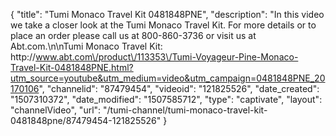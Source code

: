 {
    "title": "Tumi Monaco Travel Kit 0481848PNE",
    "description": "In this video we take a closer look at the Tumi Monaco Travel Kit.  For more details or to place an order please call us at 800-860-3736 or visit us at Abt.com.\n\nTumi Monaco Travel Kit: http:\/\/www.abt.com\/product\/113353\/Tumi-Voyageur-Pine-Monaco-Travel-Kit-0481848PNE.html?utm_source=youtube&utm_medium=video&utm_campaign=0481848PNE_20170106",
    "channelid": "87479454",
    "videoid": "121825526",
    "date_created": "1507310372",
    "date_modified": "1507585712",
    "type": "captivate",
    "layout": "channelVideo",
    "url": "\/tumi-channel\/tumi-monaco-travel-kit-0481848pne\/87479454-121825526"
}